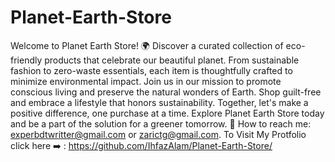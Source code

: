 # Planet-Earth-Store
 Welcome to Planet Earth Store! 🌍 Discover a curated collection of eco-friendly products that celebrate our beautiful planet. From sustainable fashion to zero-waste essentials, each item is thoughtfully crafted to minimize environmental impact. Join us in our mission to promote conscious living and preserve the natural wonders of Earth. Shop guilt-free and embrace a lifestyle that honors sustainability. Together, let's make a positive difference, one purchase at a time. Explore Planet Earth Store today and be a part of the solution for a greener tomorrow. 📧 How to reach me: experbdtwritter@gmail.com or zarictg@gmail.com. To Visit My Protfolio click here ➡️ : https://github.com/IhfazAlam/Planet-Earth-Store/
